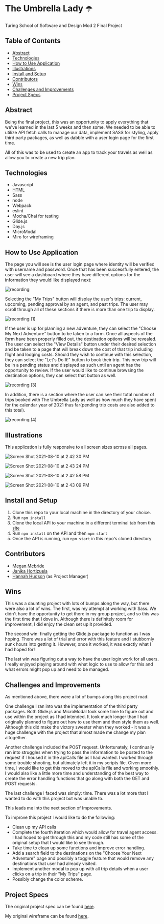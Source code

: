 # The Umbrella Lady ☂️
  Turing School of Software and Design Mod 2 Final Project

## Table of Contents
- [Abstract](#abstract)
- [Technologies](#technologies)
- [How to Use Application](#how-to-use-application)
- [Illustrations](#illustrations)
- [Install and Setup](#install-and-set-up)
- [Contributors](#contributors)
- [Wins](#wins)
- [Challenges and Improvements](#challenges-and-improvements)
- [Project Specs](#project-specs)

## Abstract
Being the final project, this was an opportunity to apply everything that we've learned in the last 5 weeks and then some. We needed to be able to utilize API fetch calls to manage our data, implement SASS for styling, apply third party packages, as well as dabble with a user login page for the first time. 

All of this was to be used to create an app to track your travels as well as allow you to create a new trip plan. 

## Technologies
  * Javascript
  * HTML
  * Sass
  * node
  * Webpack
  * eslint
  * Mocha/Chai for testing
  * Glide.js
  * Day.js
  * MicroModal
  * Miro for wireframing

## How to Use Application

  The page you will see is the user login page where identity will be verified with username and password. Once that has been successfully entered, the user will see a dashboard where they have different options for the information they would like displayed next:

  ![recording](https://user-images.githubusercontent.com/78767067/128924263-a76169c9-349a-4747-8f46-f6d75e2b2f88.gif)

  Selecting the "My Trips" button will display the user's trips: current, upcoming, pending approval by an agent, and past trips. The user may scroll through all of these sections if there is more than one trip to display. 

  ![recording (1)](https://user-images.githubusercontent.com/78767067/128924703-78f24d0d-b506-42c9-a2f4-81d8398c4f83.gif)

  If the user is up for planning a new adventure, they can select the "Choose My Next Adventure" button to be taken to a form. Once all aspects of the form have been properly filled out, the destination options will be revealed. The user can select the "View Details" button under their desired selection and be taken to a page that will break down the cost of that trip including flight and lodging costs. Should they wish to continue with this selection, they can select the "Let's Do It!" button to book their trip. This new trip will be in a pending status and displayed as such until an agent has the opportunity to review. 
  If the user would like to continue browsing the destination options, they can select that button as well. 

  ![recording (3)](https://user-images.githubusercontent.com/78767067/128930159-de4bce34-94c2-4f1c-959f-55e6112e8d13.gif)

  In addition, there is a section where the user can see their total number of trips booked with The Umbrella Lady as well as how much they have spent for the calendar year of 2021 thus far(pending trip costs are also added to this total).

  ![recording (4)](https://user-images.githubusercontent.com/78767067/128931827-0f1b686c-e7aa-4817-86e4-76172633ff8f.gif)


## Illustrations
  This application is fully responsive to all screen sizes across all pages.

![Screen Shot 2021-08-10 at 2 42 30 PM](https://user-images.githubusercontent.com/78767067/128932328-bcde84ce-7c17-4971-934e-b861b8b7d6b3.png)

![Screen Shot 2021-08-10 at 2 43 24 PM](https://user-images.githubusercontent.com/78767067/128932338-30ef945a-cfb2-45ae-9ed9-d0761fc6135e.png)

![Screen Shot 2021-08-10 at 2 42 58 PM](https://user-images.githubusercontent.com/78767067/128932373-81817869-a730-4b86-8f99-c9e96c02c477.png)

![Screen Shot 2021-08-10 at 2 43 09 PM](https://user-images.githubusercontent.com/78767067/128932382-7118ea93-685a-42b2-bc0b-3365496d2a93.png)


## Install and Setup

1. Clone this repo to your local machine in the directory of your choice. 
2. Run `npm install`
3. Clone the local API to your machine in a different terminal tab from this [site](https://github.com/turingschool-examples/travel-tracker-api)
4. Run `npm install` on the API and then `npm start`
5. Once the API is running, run `npm start` in this repo's cloned directory


## Contributors
- [Megan Mcbride](https://github.com/Meggs625)
- [Janika Hortizuela](https://github.com/jhortizu01)
- [Hannah Hudson](https://github.com/hannahhch) (as Project Manager)

## Wins

This was a daunting project with lots of bumps along the way, but there were also a lot of wins. 
The first, was my attempt at working with Sass. We didn't have the opportunity to get there in my group project, and so this was the first time that I dove in. Although there is definitely room for improvement, I did enjoy the clean set up it provided. 

The second win: finally getting the Glide.js package to function as I was hoping. There was a lot of trial and error with this feature and I stubbornly sunk hours into getting it. However, once it worked, it was exactly what I had hoped for!

The last win was figuring out a way to have the user login work for all users. I really enjoyed playing around with what logic to use to allow for this and what errors might pop up and need to be managed.

## Challenges and Improvements

As mentioned above, there were a lot of bumps along this project road. 

One challenge I ran into was the implementation of the third party packages. Both Glide.js and MicroModal took some time to figure out and use within the project as I had intended. It took much longer than I had originally planned to figure out how to use them and then style them as well. Although this did make the victory sweeter when they worked - it was a huge challenge with the project that almost made me change my plan altogether. 

Another challenge included the POST request. Unfortunately, I continually ran into struggles when trying to pass the information to be posted to the request if I housed it in the apiCalls file as I had wanted. I worked through some trouble shooting, but ultimately left it in my scripts file. Given more time, I would like to get this moved to the apiCalls file and working smoothly. I would also like a little more time and understanding of the best way to create the error handling functions that go along with both the GET and POST requests. 

The last challenge I faced was simply: time. There was a lot more that I wanted to do with this project but was unable to. 

This leads me into the next section of Improvements.

To improve this project I would like to do the following:
* Clean up my API calls 
* Complete the fourth iteration which would allow for travel agent access. I had hoped to get through this and my code still has some of the original setup that I would like to see through. 
* Take time to clean up some functions and improve error handling.
* Add a search field to the destinations on the "Choose Your Next Adventure" page and possibly a toggle feature that would remove any destinations that user had already visited.
* Implement another modal to pop up with all trip details when a user clicks on a trip in their "My Trips" page. 
* Possibly change the color scheme. 

## Project Specs 
The original project spec can be found [here](https://frontend.turing.edu/projects/travel-tracker.html).

My original wireframe can be found [here](https://miro.com/app/board/o9J_l3zJKDw=/).
